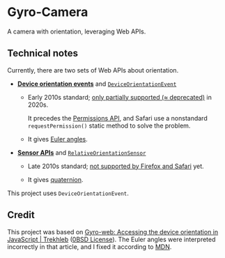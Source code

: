 # Gyro-Camera

A camera with orientation, leveraging Web APIs.

## Technical notes

Currently, there are two sets of Web APIs about orientation.

- [**Device orientation events**](https://developer.mozilla.org/en-US/docs/Web/API/Device_orientation_events) and [`DeviceOrientationEvent`](https://developer.mozilla.org/en-US/docs/Web/API/DeviceOrientationEvent)

  - Early 2010s standard; [only partially supported (≈ deprecated)](https://caniuse.com/deviceorientation) in 2020s.

    It precedes the [Permissions API](https://developer.mozilla.org/en-US/docs/Web/API/Permissions_API), and Safari use a nonstandard `requestPermission()` static method to solve the problem.

  - It gives [Euler angles](https://en.wikipedia.org/wiki/Euler_angles).

- [**Sensor APIs**](https://developer.mozilla.org/en-US/docs/Web/API/Sensor_APIs) and [`RelativeOrientationSensor`](https://developer.mozilla.org/en-US/docs/Web/API/RelativeOrientationSensor)

    - Late 2010s standard; [not supported by Firefox and Safari](https://caniuse.com/orientation-sensor) yet.

    - It gives [quaternion](https://en.wikipedia.org/wiki/Quaternion).

This project uses `DeviceOrientationEvent`.

## Credit

This project was based on [Gyro-web: Accessing the device orientation in JavaScript | Trekhleb](https://trekhleb.dev/blog/2021/gyro-web/) ([0BSD License](https://github.com/trekhleb/trekhleb.github.io/blob/7b151f8ac9024c24b1df818f9308bcaf2d354943/LICENSE)). The Euler angles were interpreted incorrectly in that article, and I fixed it according to [MDN](https://developer.mozilla.org/en-US/docs/Web/API/Device_orientation_events/Using_device_orientation_with_3D_transforms#using_orientation_to_rotate_an_element).
